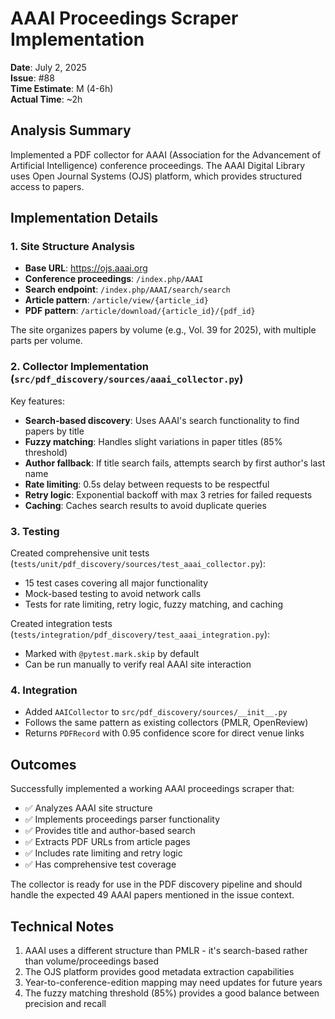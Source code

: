 # AAAI Proceedings Scraper Implementation

**Date**: July 2, 2025  
**Issue**: #88  
**Time Estimate**: M (4-6h)  
**Actual Time**: ~2h  

## Analysis Summary

Implemented a PDF collector for AAAI (Association for the Advancement of Artificial Intelligence) conference proceedings. The AAAI Digital Library uses Open Journal Systems (OJS) platform, which provides structured access to papers.

## Implementation Details

### 1. Site Structure Analysis
- **Base URL**: https://ojs.aaai.org
- **Conference proceedings**: `/index.php/AAAI`
- **Search endpoint**: `/index.php/AAAI/search/search`
- **Article pattern**: `/article/view/{article_id}`
- **PDF pattern**: `/article/download/{article_id}/{pdf_id}`

The site organizes papers by volume (e.g., Vol. 39 for 2025), with multiple parts per volume.

### 2. Collector Implementation (`src/pdf_discovery/sources/aaai_collector.py`)

Key features:
- **Search-based discovery**: Uses AAAI's search functionality to find papers by title
- **Fuzzy matching**: Handles slight variations in paper titles (85% threshold)
- **Author fallback**: If title search fails, attempts search by first author's last name
- **Rate limiting**: 0.5s delay between requests to be respectful
- **Retry logic**: Exponential backoff with max 3 retries for failed requests
- **Caching**: Caches search results to avoid duplicate queries

### 3. Testing

Created comprehensive unit tests (`tests/unit/pdf_discovery/sources/test_aaai_collector.py`):
- 15 test cases covering all major functionality
- Mock-based testing to avoid network calls
- Tests for rate limiting, retry logic, fuzzy matching, and caching

Created integration tests (`tests/integration/pdf_discovery/test_aaai_integration.py`):
- Marked with `@pytest.mark.skip` by default
- Can be run manually to verify real AAAI site interaction

### 4. Integration

- Added `AAICollector` to `src/pdf_discovery/sources/__init__.py`
- Follows the same pattern as existing collectors (PMLR, OpenReview)
- Returns `PDFRecord` with 0.95 confidence score for direct venue links

## Outcomes

Successfully implemented a working AAAI proceedings scraper that:
- ✅ Analyzes AAAI site structure
- ✅ Implements proceedings parser functionality
- ✅ Provides title and author-based search
- ✅ Extracts PDF URLs from article pages
- ✅ Includes rate limiting and retry logic
- ✅ Has comprehensive test coverage

The collector is ready for use in the PDF discovery pipeline and should handle the expected 49 AAAI papers mentioned in the issue context.

## Technical Notes

1. AAAI uses a different structure than PMLR - it's search-based rather than volume/proceedings based
2. The OJS platform provides good metadata extraction capabilities
3. Year-to-conference-edition mapping may need updates for future years
4. The fuzzy matching threshold (85%) provides a good balance between precision and recall